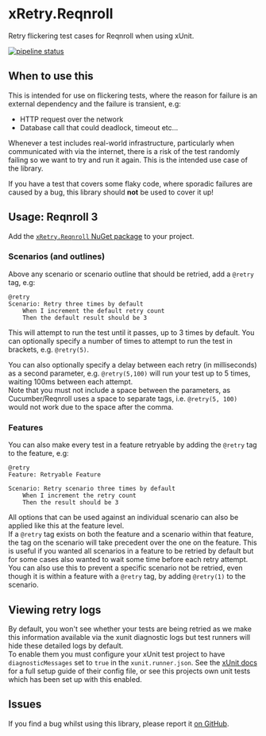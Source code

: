 [//]: # (This file is auto-generated, do not modify it directly. Instead, update the files under docs/)


[//]: \# (Src: xRetry.Reqnroll/header.md)

# xRetry.Reqnroll
Retry flickering test cases for Reqnroll when using xUnit.

[//]: \# (Src: ciBadge.md)

[![pipeline status](https://github.com/JoshKeegan/xRetry/actions/workflows/cicd.yaml/badge.svg)](https://github.com/JoshKeegan/xRetry/actions)


[//]: \# (Src: whenToUse.md)

## When to use this
This is intended for use on flickering tests, where the reason for failure is an external 
dependency and the failure is transient, e.g:
 - HTTP request over the network
 - Database call that could deadlock, timeout etc...

Whenever a test includes real-world infrastructure, particularly when communicated with via the
internet, there is a risk of the test randomly failing so we want to try and run it again. 
This is the intended use case of the library.  

If you have a test that covers some flaky code, where sporadic failures are caused by a bug, 
this library should **not** be used to cover it up!

[//]: \# (Src: xRetry.Reqnroll/usage.md)

## Usage: Reqnroll 3

Add the [`xRetry.Reqnroll` NuGet package](https://www.nuget.org/packages/xRetry.Reqnroll "xRetry NuGet.Reqnroll package") to your project.  

### Scenarios (and outlines)

Above any scenario or scenario outline that should be retried, add a `@retry` tag, e.g:

```gherkin
@retry
Scenario: Retry three times by default
	When I increment the default retry count
	Then the default result should be 3
```

This will attempt to run the test until it passes, up to 3 times by default. 
You can optionally specify a number of times to attempt to run the test in brackets, e.g. `@retry(5)`.  

You can also optionally specify a delay between each retry (in milliseconds) as a second
parameter, e.g. `@retry(5,100)` will run your test up to 5 times, waiting 100ms between each attempt.  
Note that you must not include a space between the parameters, as Cucumber/Reqnroll uses
a space to separate tags, i.e. `@retry(5, 100)` would not work due to the space after the comma.

### Features

You can also make every test in a feature retryable by adding the `@retry` tag to the feature, e.g:

```gherkin
@retry
Feature: Retryable Feature

Scenario: Retry scenario three times by default
	When I increment the retry count
	Then the result should be 3
```

All options that can be used against an individual scenario can also be applied like this at the feature level.  
If a `@retry` tag exists on both the feature and a scenario within that feature, the tag on the scenario will take
precedent over the one on the feature. This is useful if you wanted all scenarios in a feature to be retried
by default but for some cases also wanted to wait some time before each retry attempt. You can also use this to prevent a specific scenario not be retried, even though it is within a feature with a `@retry` tag, by adding `@retry(1)` to the scenario.


[//]: \# (Src: logs.md)

## Viewing retry logs
By default, you won't see whether your tests are being retried as we make this information available 
via the xunit diagnostic logs but test runners will hide these detailed logs by default.  
To enable them you must configure your xUnit test project to have `diagnosticMessages` set to `true` in the `xunit.runner.json`. 
See the [xUnit docs](https://xunit.net/docs/configuration-files) for a full setup guide of their config file, or see
this projects own unit tests which has been set up with this enabled.

[//]: \# (Src: issues.md)

## Issues
If you find a bug whilst using this library, please report it [on GitHub](https://github.com/JoshKeegan/xRetry/issues).